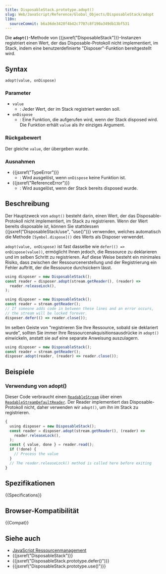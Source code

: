 ```yaml
---
title: DisposableStack.prototype.adopt()
slug: Web/JavaScript/Reference/Global_Objects/DisposableStack/adopt
l10n:
  sourceCommit: b6a36de3428f4b42c7707c8f190a349db13bf531
---
```


Die **`adopt()`**-Methode von {{jsxref("DisposableStack")}}-Instanzen registriert einen Wert, der das Disposable-Protokoll nicht implementiert, im Stack, indem eine benutzerdefinierte "Disposer"-Funktion bereitgestellt wird.

## Syntax

```js-nolint
adopt(value, onDispose)
```

### Parameter

- `value`
  - : Jeder Wert, der im Stack registriert werden soll.
- `onDispose`
  - : Eine Funktion, die aufgerufen wird, wenn der Stack disposed wird. Die Funktion erhält `value` als ihr einziges Argument.

### Rückgabewert

Der gleiche `value`, der übergeben wurde.

### Ausnahmen

- {{jsxref("TypeError")}}
  - : Wird ausgelöst, wenn `onDispose` keine Funktion ist.
- {{jsxref("ReferenceError")}}
  - : Wird ausgelöst, wenn der Stack bereits disposed wurde.

## Beschreibung

Der Hauptzweck von `adopt()` besteht darin, einen Wert, der das Disposable-Protokoll nicht implementiert, im Stack zu registrieren. Wenn der Wert bereits disposable ist, können Sie stattdessen {{jsxref("DisposableStack/use", "use()")}} verwenden, welches automatisch die Methode `[Symbol.dispose]()` des Werts als Disposer verwendet.

`adopt(value, onDispose)` ist fast dasselbe wie `defer(() => onDispose(value))`, ermöglicht Ihnen jedoch, die Ressource zu deklarieren und im selben Schritt zu registrieren. Auf diese Weise besteht ein minimales Risiko, dass zwischen der Ressourcenerstellung und der Registrierung ein Fehler auftritt, der die Ressource durchsickern lässt.

```js example-good
using disposer = new DisposableStack();
const reader = disposer.adopt(stream.getReader(), (reader) =>
  reader.releaseLock(),
);
```

```js example-bad
using disposer = new DisposableStack();
const reader = stream.getReader();
// If someone adds code in between these lines and an error occurs,
// the stream will be locked forever.
disposer.defer(() => reader.close());
```

Im selben Geiste von "registrieren Sie Ihre Ressource, sobald sie deklariert wurde", sollten Sie immer Ihre Ressourcenakquisitionsausdrücke in `adopt()` einwickeln, anstatt sie auf eine separate Anweisung auszulagern.

```js example-bad
using disposer = new DisposableStack();
const reader = stream.getReader();
disposer.adopt(reader, (reader) => reader.close());
```

## Beispiele

### Verwendung von adopt()

Dieser Code verbraucht einen [`ReadableStream`](/de/docs/Web/API/ReadableStream) über einen [`ReadableStreamDefaultReader`](/de/docs/Web/API/ReadableStreamDefaultReader). Der Reader implementiert das Disposable-Protokoll nicht, daher verwenden wir `adopt()`, um ihn im Stack zu registrieren.

```js
{
  using disposer = new DisposableStack();
  const reader = disposer.adopt(stream.getReader(), (reader) =>
    reader.releaseLock(),
  );
  const { value, done } = reader.read();
  if (!done) {
    // Process the value
  }
  // The reader.releaseLock() method is called here before exiting
}
```

## Spezifikationen

{{Specifications}}

## Browser-Kompatibilität

{{Compat}}

## Siehe auch

- [JavaScript Ressourcenmanagement](/de/docs/Web/JavaScript/Guide/Resource_management)
- {{jsxref("DisposableStack")}}
- {{jsxref("DisposableStack.prototype.defer()")}}
- {{jsxref("DisposableStack.prototype.use()")}}
